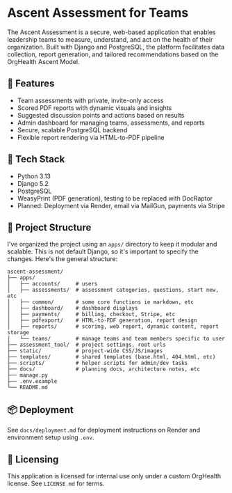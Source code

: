 # Ascent Assessment for Teams

The Ascent Assessment is a secure, web-based application that enables leadership teams to measure, understand, and act on the health of their organization. Built with Django and PostgreSQL, the platform facilitates data collection, report generation, and tailored recommendations based on the OrgHealth Ascent Model.

## 🚀 Features

- Team assessments with private, invite-only access
- Scored PDF reports with dynamic visuals and insights
- Suggested discussion points and actions based on results
- Admin dashboard for managing teams, assessments, and reports
- Secure, scalable PostgreSQL backend
- Flexible report rendering via HTML-to-PDF pipeline

## 🔧 Tech Stack

- Python 3.13
- Django 5.2
- PostgreSQL 
- WeasyPrint (PDF generation), testing to be replaced with DocRaptor
- Planned: Deployment via Render, email via MailGun, payments via Stripe

## 📁 Project Structure

I've organized the project using an `apps/` directory to keep it modular and scalable. This is not default Django, so it's important to specify the changes. Here's the general structure:

```
ascent-assessment/
├── apps/
│   ├── accounts/     # users
│   ├── assessments/  # assessment categories, questions, start new, etc
│   ├── common/       # some core functions ie markdown, etc
│   ├── dashboard/    # dashboard displays
│   ├── payments/     # billing, checkout, Stripe, etc
│   ├── pdfexport/    # HTML-to-PDF generation, report design
│   ├── reports/      # scoring, web report, dynamic content, report storage
│   └── teams/        # manage teams and team members specific to user
├── assessment_tool/  # project settings, root urls
├── static/           # project-wide CSS/JS/images
├── templates/        # shared templates (base.html, 404.html, etc)
├── scripts/          # helper scripts for admin/dev tasks
├── docs/             # planning docs, architecture notes, etc
├── manage.py
├── .env.example
└── README.md
```

## 📦 Deployment

See `docs/deployment.md` for deployment instructions on Render and environment setup using `.env`.

## 📝 Licensing

This application is licensed for internal use only under a custom OrgHealth license. See `LICENSE.md` for terms.
